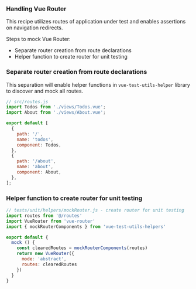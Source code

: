 ### Handling Vue Router
This recipe utilizes routes of application under test and enables assertions on navigation redirects. 

Steps to mock Vue Router:
* Separate router creation from route declarations
* Helper function to create router for unit testing

### Separate router creation from route declarations
This separation will enable helper functions in `vue-test-utils-helper` library to discover and mock all routes.  

```javascript
// src/routes.js
import Todos from './views/Todos.vue';
import About from './views/About.vue';

export default [
  {
    path: '/',
    name: 'todos',
    component: Todos,
  },
  {
    path: '/about',
    name: 'about',
    component: About,
  },
];
```

### Helper function to create router for unit testing

```javascript
// tests/unit/helpers/mockRouter.js - create router for unit testing
import routes from '@/routes'
import VueRouter from 'vue-router'
import { mockRouterComponents } from 'vue-test-utils-helpers'

export default {
  mock () {
    const clearedRoutes = mockRouterComponents(routes)
    return new VueRouter({
      mode: 'abstract',
      routes: clearedRoutes
    })
  }
}
```
